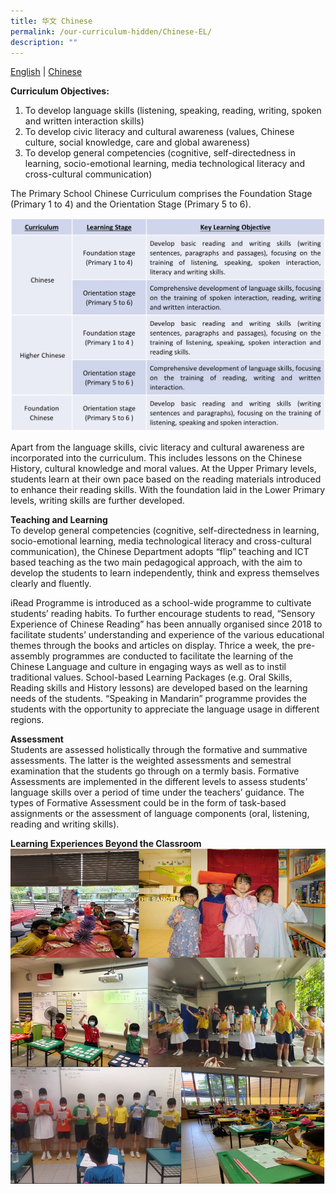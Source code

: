 ```yaml
---
title: 华文 Chinese
permalink: /our-curriculum-hidden/Chinese-EL/
description: ""
---
```

[English](/our-curriculum-hidden/Chinese-EL/) | [Chinese](/our-programmes/Chinese-CL/)

**Curriculum Objectives:**<br>
1. To develop language skills (listening, speaking, reading, writing, spoken and written interaction skills)
2. To develop civic literacy and cultural awareness (values, Chinese culture, social knowledge, care and global awareness)
3. To develop general competencies (cognitive, self-directedness in learning, socio-emotional learning, media technological literacy and cross-cultural communication)

The Primary School Chinese Curriculum comprises the Foundation Stage (Primary 1 to 4) and the Orientation Stage (Primary 5 to 6).

![Chinese3](/images/Our%20Programmes/Chinese3.jpg)

Apart from the language skills, civic literacy and cultural awareness are incorporated into the curriculum. This includes lessons on the Chinese History, cultural knowledge and moral values. At the Upper Primary levels, students learn at their own pace based on the reading materials introduced to enhance their reading skills. With the foundation laid in the Lower Primary levels, writing skills are further developed.

**Teaching and Learning**<br>
To develop general competencies (cognitive, self-directedness in learning, socio-emotional learning, media technological literacy and cross-cultural communication), the Chinese Department adopts “flip” teaching and ICT based teaching as the two main pedagogical approach, with the aim to develop the students to learn independently, think and express themselves clearly and fluently.

iRead Programme is introduced as a school-wide programme to cultivate students’ reading habits. To further encourage students to read, “Sensory Experience of Chinese Reading” has been annually organised since 2018 to facilitate students’ understanding and experience of the various educational themes through the books and articles on display. Thrice a week, the pre-assembly programmes are conducted to facilitate the learning of the Chinese Language and culture in engaging ways as well as to instil traditional values. School-based Learning Packages (e.g. Oral Skills, Reading skills and History lessons) are developed based on the learning needs of the students. “Speaking in Mandarin” programme provides the students with the opportunity to appreciate the language usage in different regions.

**Assessment**<br>
Students are assessed holistically through the formative and summative assessments. The latter is the weighted assessments and semestral examination that the students go through on a termly basis. Formative Assessments are implemented in the different levels to assess students’ language skills over a period of time under the teachers’ guidance. The types of Formative Assessment could be in the form of task-based assignments or the assessment of language components (oral, listening, reading and writing skills).

**Learning Experiences Beyond the Classroom** <br>
![Chinese1](/images/Our%20Programmes/Chinese1.jpg)